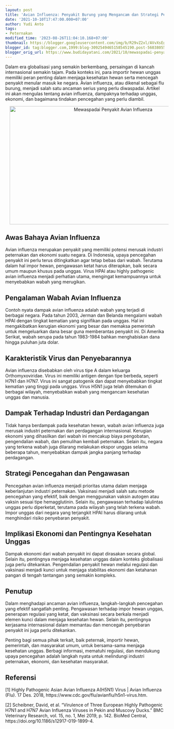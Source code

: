 ```yaml
---
layout: post
title: 'Avian Influenza: Penyakit Burung yang Mengancam dan Strategi Pencegahannya'
date: '2021-10-10T17:47:00.000+07:00'
author: Yudi Anto
tags:
- Peternakan
modified_time: '2023-08-26T11:04:10.168+07:00'
thumbnail: https://blogger.googleusercontent.com/img/b/R29vZ2xl/AVvXsEg9pdjFPHNjV3tRfZu892zAP7yhGrvYHW8zuc7oNa5yjDIBpnrVHA2XrOq90RSbXQC1HuIcRDtvItDn7J2djuhhfFkBw3ttnOnEDA3kKW8QOqL6ZG0WFaHP8O8Q6vkgd9R4vyc1NbsDfZTfJfjQ0YvyAA9lyg0jr_aYnah-9X5-d7JnGNksvh7gm5z3Ar7U/s72-w640-c-h374/avian.jpg
blogger_id: tag:blogger.com,1999:blog-3092549465158545190.post-5603805526256696585
blogger_orig_url: https://www.budidayatani.com/2021/10/mewaspadai-penyakit-avian-influenza.html
---
```


<p>Dalam era globalisasi yang semakin berkembang, persaingan di kancah internasional semakin tajam. Pada konteks ini, para importir hewan unggas memiliki peran penting dalam menjaga kesehatan hewan serta mencegah penyakit menular masuk ke negara. Avian influenza, atau dikenal sebagai flu burung, menjadi salah satu ancaman serius yang perlu diwaspadai. Artikel ini akan mengulas tentang avian influenza, dampaknya terhadap unggas, ekonomi, dan bagaimana tindakan pencegahan yang perlu diambil.</p><div class="separator" style="clear: both; text-align: center;"><a href="https://blogger.googleusercontent.com/img/b/R29vZ2xl/AVvXsEg9pdjFPHNjV3tRfZu892zAP7yhGrvYHW8zuc7oNa5yjDIBpnrVHA2XrOq90RSbXQC1HuIcRDtvItDn7J2djuhhfFkBw3ttnOnEDA3kKW8QOqL6ZG0WFaHP8O8Q6vkgd9R4vyc1NbsDfZTfJfjQ0YvyAA9lyg0jr_aYnah-9X5-d7JnGNksvh7gm5z3Ar7U/s2050/avian.jpg" imageanchor="1" style="margin-left: 1em; margin-right: 1em;"><img alt="Mewaspadai Penyakit Avian Influenza" border="0" data-original-height="1200" data-original-width="2050" height="374" src="https://blogger.googleusercontent.com/img/b/R29vZ2xl/AVvXsEg9pdjFPHNjV3tRfZu892zAP7yhGrvYHW8zuc7oNa5yjDIBpnrVHA2XrOq90RSbXQC1HuIcRDtvItDn7J2djuhhfFkBw3ttnOnEDA3kKW8QOqL6ZG0WFaHP8O8Q6vkgd9R4vyc1NbsDfZTfJfjQ0YvyAA9lyg0jr_aYnah-9X5-d7JnGNksvh7gm5z3Ar7U/w640-h374/avian.jpg" width="640" /></a></div><h2>Awas Bahaya Avian Influenza</h2><p>Avian influenza merupakan penyakit yang memiliki potensi merusak industri peternakan dan ekonomi suatu negara. Di Indonesia, upaya pencegahan penyakit ini perlu terus ditingkatkan agar tetap bebas dari wabah. Terutama dalam hal impor hewan, pengawasan ketat harus diterapkan, baik secara umum maupun khusus pada unggas. Virus HPAI atau highly pathogenic avian influenza menjadi perhatian utama, mengingat kemampuannya untuk menyebabkan wabah yang merugikan.</p><h2>Pengalaman Wabah Avian Influenza</h2><p>Contoh nyata dampak avian influenza adalah wabah yang terjadi di berbagai negara. Pada tahun 2003, Jerman dan Belanda mengalami wabah HPAI dengan tingkat kematian yang signifikan pada unggas. Hal ini mengakibatkan kerugian ekonomi yang besar dan memaksa pemerintah untuk mengeluarkan dana besar guna memberantas penyakit ini. Di Amerika Serikat, wabah serupa pada tahun 1983-1984 bahkan menghabiskan dana hingga puluhan juta dolar.</p><h2>Karakteristik Virus dan Penyebarannya</h2><p>Avian influenza disebabkan oleh virus tipe A dalam keluarga Orthomyxoviridae. Virus ini memiliki antigen dengan tipe berbeda, seperti H7N1 dan H7N7. Virus ini sangat patogenik dan dapat menyebabkan tingkat kematian yang tinggi pada unggas. Virus H5N1 juga telah ditemukan di berbagai wilayah, menyebabkan wabah yang mengancam kesehatan unggas dan manusia.</p><h2>Dampak Terhadap Industri dan Perdagangan</h2><p>Tidak hanya berdampak pada kesehatan hewan, wabah avian influenza juga merusak industri peternakan dan perdagangan internasional. Kerugian ekonomi yang dihasilkan dari wabah ini mencakup biaya pengobatan, pengendalian wabah, dan pemulihan kembali peternakan. Selain itu, negara yang terkena wabah juga dilarang melakukan ekspor unggas selama beberapa tahun, menyebabkan dampak jangka panjang terhadap perdagangan.</p><h2>Strategi Pencegahan dan Pengawasan</h2><p>Pencegahan avian influenza menjadi prioritas utama dalam menjaga keberlanjutan industri peternakan. Vaksinasi menjadi salah satu metode pencegahan yang efektif, baik dengan menggunakan vaksin autogen atau vaksin sesuai tipe hemagglutinin. Selain itu, pengawasan terhadap lalulintas unggas perlu diperketat, terutama pada wilayah yang telah terkena wabah. Impor unggas dari negara yang terjangkit HPAI harus dilarang untuk menghindari risiko penyebaran penyakit.</p><h2>Implikasi Ekonomi dan Pentingnya Kesehatan Unggas</h2><p>Dampak ekonomi dari wabah penyakit ini dapat dirasakan secara global. Selain itu, pentingnya menjaga kesehatan unggas dalam konteks globalisasi juga perlu ditekankan. Pengendalian penyakit hewan melalui regulasi dan vaksinasi menjadi kunci untuk menjaga stabilitas ekonomi dan ketahanan pangan di tengah tantangan yang semakin kompleks.</p><h2>Penutup</h2><p>Dalam menghadapi ancaman avian influenza, langkah-langkah pencegahan yang efektif sangatlah penting. Pengawasan terhadap impor hewan unggas, penerapan regulasi yang ketat, dan vaksinasi secara berkala menjadi elemen kunci dalam menjaga kesehatan hewan. Selain itu, pentingnya kerjasama internasional dalam memantau dan mencegah penyebaran penyakit ini juga perlu ditekankan.</p><p>Penting bagi semua pihak terkait, baik peternak, importir hewan, pemerintah, dan masyarakat umum, untuk bersama-sama menjaga kesehatan unggas. Berbagi informasi, mematuhi regulasi, dan mendukung upaya pencegahan adalah langkah nyata untuk melindungi industri peternakan, ekonomi, dan kesehatan masyarakat.</p><h2>Referensi</h2><p>[1] Highly Pathogenic Asian Avian Influenza A(H5N1) Virus | Avian Influenza (Flu). 17 Des. 2018, https://www.cdc.gov/flu/avianflu/h5n1-virus.htm.</p><p>[2] Scheibner, David, et al. “Virulence of Three European Highly Pathogenic H7N1 and H7N7 Avian Influenza Viruses in Pekin and Muscovy Ducks.” BMC Veterinary Research, vol. 15, no. 1, Mei 2019, p. 142. BioMed Central, https://doi.org/10.1186/s12917-019-1899-4.</p>